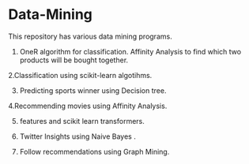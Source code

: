 # Data-Mining

This repository has various data mining programs.
1. OneR algorithm for classification. Affinity Analysis to find which two products will be bought together.

2.Classification using scikit-learn algotihms.

3. Predicting sports winner using Decision tree.

4.Recommending movies using Affinity Analysis.

5. features and scikit learn transformers.

6. Twitter Insights using Naive Bayes .

7. Follow recommendations using Graph Mining.



